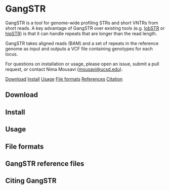 # GangSTR

GangSTR is a tool for genome-wide profiling STRs and short VNTRs from short reads. A key advantage of GangSTR over existing tools (e.g. [lobSTR](https://github.com/mgymrek/lobstr-code) or [hipSTR](https://github.com/tfwillems/HipSTR)) is that it can handle repeats that are longer than the read length.

GangSTR takes aligned reads (BAM) and a set of repeats in the reference genome as input and outputs a VCF file containing genotypes for each locus.

For questions on installation or usage, please open an issue, submit a pull request, or contact Nima Mousavi (mousavi@ucsd.edu).

[Download](#download)
[Install](#install)
[Usage](#usage)
[File formats](#formats)
[References](#references)
[Citation](#citation)


<a name="download"></a>
## Download

<a name="install"></a>
## Install

<a name="usage"></a>
## Usage

<a name="formats"></a>
## File formats

<a name="references"></a>
## GangSTR reference files

<a name="citation"></a>
## Citing GangSTR
